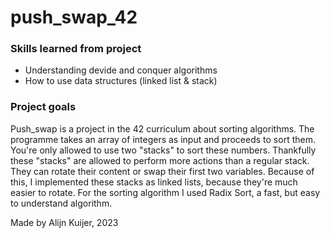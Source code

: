 # push_swap_42

### Skills learned from project
- Understanding devide and conquer algorithms
- How to use data structures (linked list & stack)

### Project goals
Push_swap is a project in the 42 curriculum about sorting algorithms. The programme takes an array of integers as input and proceeds to sort them. You're only allowed to use two "stacks" to sort these numbers. Thankfully these "stacks" are allowed to perform more actions than a regular stack. They can rotate their content or swap their first two variables. Because of this, I implemented these stacks as linked lists, because they're much easier to rotate. For the sorting algorithm I used Radix Sort, a fast, but easy to understand algorithm.

Made by Alijn Kuijer, 2023
